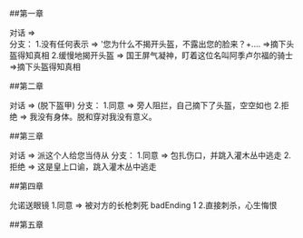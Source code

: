 ##第一章

 对话 =>  
 分支： 
 1.没有任何表示   => '您为什么不揭开头盔，不露出您的脸来？+....  =>摘下头盔得知真相
 2.缓慢地揭开头盔 => 国王屏气凝神，盯着这位名叫阿季卢尔福的骑士   =>摘下头盔得知真相
              
##第二章    
    
 对话 =>  (脱下盔甲)
 分支： 
 1.同意 => 旁人阻拦，自己摘下了头盔，空空如也
 2.拒绝 => 我没有身体。脱和穿对我没有意义。


##第三章

对话 =>  派这个人给您当侍从
 分支： 
 1.同意 => 包扎伤口，并跳入灌木丛中逃走
 2.拒绝 =>  这是皇上口谕，跳入灌木丛中逃走

##第四章

允诺送眼镜 
  1.同意 => 被对方的长枪刺死 badEnding 1
  2.直接刺杀，心生悔恨
  
 ##第五章 
